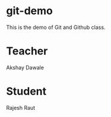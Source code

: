 # git-demo
This is the demo of Git and Github class.

# Teacher 
Akshay Dawale

# Student
Rajesh Raut
